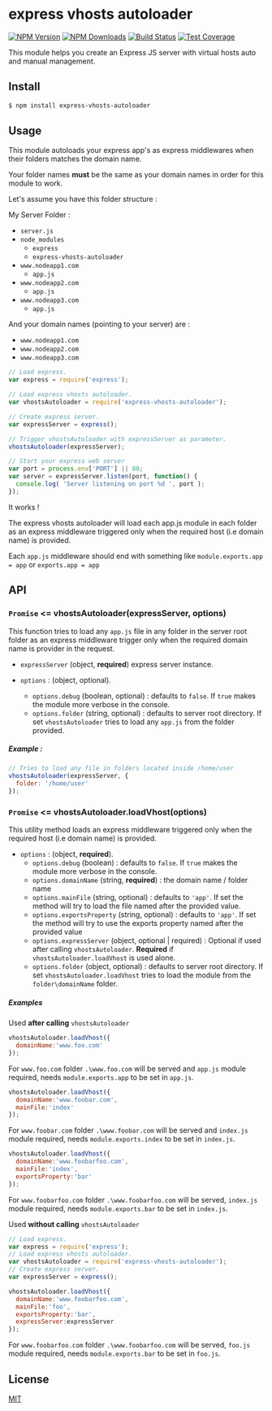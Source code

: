 # express vhosts autoloader

[![NPM Version][npm-image]][npm-url]
[![NPM Downloads][downloads-image]][downloads-url]
[![Build Status][travis-image]][travis-url]
[![Test Coverage][coveralls-image]][coveralls-url]

This module helps you create an Express JS server with virtual hosts auto and manual management.

## Install

```sh
$ npm install express-vhosts-autoloader
```

## Usage

This module autoloads your express app's as express middlewares when their folders matches the domain name.

Your folder names **must** be the same as your domain names in order for this module to work. 

Let's assume you have this folder structure :

My Server Folder :
* `server.js`
* `node_modules`
  * `express`
  * `express-vhosts-autoloader`
* `www.nodeapp1.com`
  * `app.js `
* `www.nodeapp2.com`
  * `app.js`
* `www.nodeapp3.com`
  * `app.js`

And your domain names (pointing to your server) are :
* `www.nodeapp1.com`
* `www.nodeapp2.com`
* `www.nodeapp3.com`

```javascript
// Load express.
var express = require('express');

// Load express vhosts autoloader.
var vhostsAutoloader = require('express-vhosts-autoloader');

// Create express server.
var expressServer = express();

// Trigger vhostsAutoloader with expressServer as parameter.
vhostsAutoloader(expressServer);

// Start your express web server
var port = process.env['PORT'] || 80;
var server = expressServer.listen(port, function() {
  console.log( 'Server listening on port %d ', port );
});
```

It works !

The express vhosts autoloader will load each app.js module in each folder as an express middleware triggered only when the required host (i.e domain name) is provided.

Each `app.js` middleware should end with something like `module.exports.app = app` or `exports.app = app`

## API

### `Promise` <= vhostsAutoloader(expressServer, options)

This function tries to load any `app.js` file in any folder in the server root folder as an express middleware trigger only when the required domain name is provider in the request.

* `expressServer` (object, **required**) express server instance.

* `options` : (object, optional).
  *  `options.debug` (boolean, optional) : defaults to `false`. If `true` makes the module more verbose in the console.
  *  `options.folder` (string, optional) : defaults to server root directory. If set `vhostsAutoloader` tries to load any `app.js` from the folder provided.

##### Example :

```javascript
// Tries to load any file in folders located inside /home/user
vhostsAutoloader(expressServer, {
  folder: '/home/user'
});
```
### `Promise` <= vhostsAutoloader.loadVhost(options)

This utility method loads an express middleware triggered only when the required host (i.e domain name) is provided. 

* `options` : (object, **required**).
  *  `options.debug` (boolean) : defaults to `false`. If `true` makes the module more verbose in the console.
  *  `options.domainName` (string, **required**) : the domain name / folder name
  *  `options.mainFile` (string, optional) : defaults to `'app'`. If set the method will try to load the file named after the provided value. 
  *  `options.exportsProperty` (string, optional) : defaults to `'app'`. If set the method will try to use the exports property named after the provided value
  *  `options.expressServer` (object, optional | required) : Optional if used after calling `vhostsAutoloader`. **Required** if `vhostsAutoloader.loadVhost` is used alone.
  *  `options.folder` (object, optional) : defaults to server root directory. If set `vhostsAutoloader.loadVhost` tries to load the module from the `folder\domainName` folder.
 
##### Examples

Used **after calling** `vhostsAutoloader`

```javascript
vhostsAutoloader.loadVhost({
  domainName:'www.foo.com'
});
```
For `www.foo.com` folder `.\www.foo.com` will be served and `app.js` module required, needs `module.exports.app` to be set in `app.js`.

```javascript
vhostsAutoloader.loadVhost({
  domainName:'www.foobar.com',
  mainFile:'index'
});
```
For `www.foobar.com` folder `.\www.foobar.com` will be served and `index.js` module required, needs `module.exports.index` to be set in `index.js`.

```javascript
vhostsAutoloader.loadVhost({
  domainName:'www.foobarfoo.com',
  mainFile:'index',
  exportsProperty:'bar'
});
```
For `www.foobarfoo.com` folder `.\www.foobarfoo.com` will be served, `index.js` module required, needs `module.exports.bar` to be set in `index.js`.

Used **without calling** `vhostsAutoloader`

```javascript
// Load express.
var express = require('express');
// Load express vhosts autoloader.
var vhostsAutoloader = require('express-vhosts-autoloader');
// Create express server.
var expressServer = express();

vhostsAutoloader.loadVhost({
  domainName:'www.foobarfoo.com',
  mainFile:'foo',
  exportsProperty:'bar',
  expressServer:expressServer
});
```
For `www.foobarfoo.com` folder `.\www.foobarfoo.com` will be served, `foo.js` module required, needs `module.exports.bar` to be set in `foo.js`.

## License

[MIT](LICENSE)

[npm-image]: https://img.shields.io/npm/v/express-vhosts-autoloader.svg
[npm-url]: https://npmjs.org/package/express-vhosts-autoloader
[downloads-image]: https://img.shields.io/npm/dm/express-vhosts-autoloader.svg
[downloads-url]: https://npmjs.org/package/express-vhosts-autoloader
[travis-image]: https://api.travis-ci.org/Sami-Radi/express-vhosts-autoloader.svg?branch=master
[travis-url]: https://travis-ci.org/Sami-Radi/express-vhosts-autoloader
[coveralls-image]: https://coveralls.io/repos/github/Sami-Radi/express-vhosts-autoloader/badge.svg?branch=master
[coveralls-url]: https://coveralls.io/github/Sami-Radi/express-vhosts-autoloader?branch=master